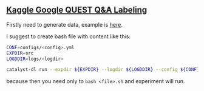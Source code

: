 ## [Kaggle Google QUEST Q&A Labeling](https://www.kaggle.com/c/google-quest-challenge/overview/notebooks-requirements)

Firstly need to generate data, example is [here](data/splits.ipynb).

I suggest to create bash file with content like this:

```bash
CONF=configs/<config>.yml
EXPDIR=src
LOGDDIR=logs/<logdir>

catalyst-dl run --expdir ${EXPDIR} --logdir ${LOGDDIR} --config ${CONF} --verbose
```

because then you need only to `bash <file>.sh` and experiment will run.
